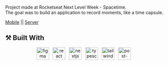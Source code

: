 Project made at Rocketseat Next Level Week - Spacetime.<br/>
The goal was to build an application to record moments, like a time capsule.

<a href="https://github.com/VitorHUMoreira/spacetime-mobile" target="_blank">Mobile</a> || <a href="https://github.com/VitorHUMoreira/spacetime-server" target="_blank">Server</a>


## ⚒️ Built With
<p align="center">
    <img height="40" src="https://upload.wikimedia.org/wikipedia/commons/3/33/Figma-logo.svg" alt="figma"> &nbsp
    <img height="40" src="https://cdn.worldvectorlogo.com/logos/react-2.svg" alt="react"> &nbsp
    <img height="40" src="https://i.imgur.com/TOWgyeo.png" alt="nextjs"> &nbsp
    <img height="40" src="https://cdn.worldvectorlogo.com/logos/typescript.svg" alt="typescript"> &nbsp 
    <img height="40" src="https://cdn.worldvectorlogo.com/logos/tailwind-css-2.svg" alt="tailwind"> &nbsp
    <img height="40" src="https://cdn.worldvectorlogo.com/logos/postcss.svg" alt="post-css"> &nbsp
</p>
